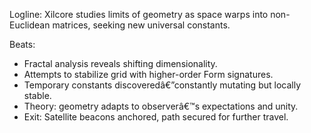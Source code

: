 ﻿---
series: 5
novella: 3
file: S5N3_CH04
type: chapter
pov: Xilcore
setting: Liminal voids â€“ geometric anomaly research
word_target_min: 1201
word_target_max: 2299
status: outline
---
Logline: Xilcore studies limits of geometry as space warps into non-Euclidean matrices, seeking new universal constants.

Beats:
- Fractal analysis reveals shifting dimensionality.
- Attempts to stabilize grid with higher-order Form signatures.
- Temporary constants discoveredâ€”constantly mutating but locally stable.
- Theory: geometry adapts to observerâ€™s expectations and unity.
- Exit: Satellite beacons anchored, path secured for further travel.
